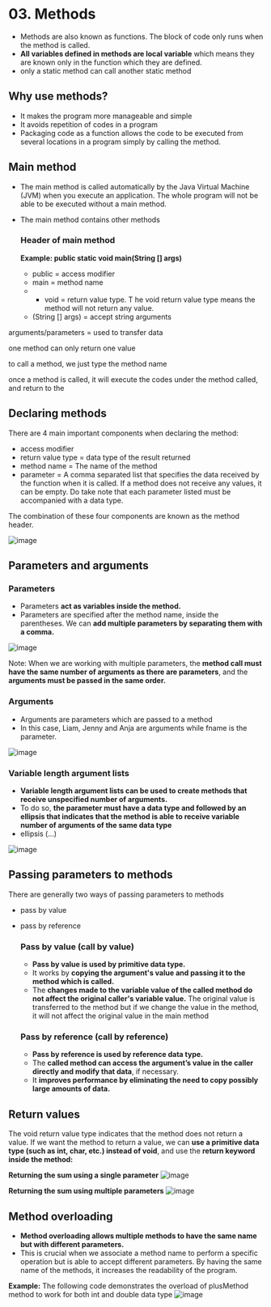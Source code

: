 # 03. Methods
- Methods are also known as functions. The block of code only runs when the method is called.
- **All variables defined in methods are local variable** which means they are known only in the function which they are defined.
- only a static method can call another static method

## Why use methods?
- It makes the program more manageable and simple
- It avoids repetition of codes in a program
- Packaging code as a function allows the code to be executed from several locations in a program simply by calling the
method.

## Main method
- The main method is called automatically by the Java Virtual Machine (JVM) when you execute an application. The whole program will not be able to be executed without a main method.
- The main method contains other methods

  ### Header of main method
  **Example: public static void main(String [] args)**
  - public = access modifier
  - main = method name
  - - void = return value type. T he void return value type means the method will not return any value.
  - (String [] args) = accept string arguments


arguments/parameters = used to transfer data

one method can only return one value

to call a method, we just type the method name

once a method is called, it will execute the codes under the method called, and return to the 

## Declaring methods
There are 4 main important components when declaring the method:
- access modifier
- return value type = data type of the result returned
- method name = The name of the method
- parameter = A comma separated list that specifies the data received by the function when it is called. If a method does not receive any values, it can be empty. Do take note that each parameter listed must be accompanied with a data type.

The combination of these four components are known as the method header.

![image](https://github.com/Fong20/Learning-repository/assets/150316121/957d08ee-e000-4f13-8db0-068420895af5)

## Parameters and arguments
  ### Parameters
  - Parameters **act as variables inside the method.**
  - Parameters are specified after the method name, inside the parentheses. We can **add multiple parameters by separating them with a comma.**
  
  ![image](https://github.com/Fong20/Learning-repository/assets/150316121/6ebe1b7e-38c0-4c75-bb7b-673b16191a2e)

  Note: When we are working with multiple parameters, the **method call must have the same number of arguments as there are parameters**, and the **arguments must be passed in the same order.**

  ### Arguments
  - Arguments are parameters which are passed to a method
  - In this case, Liam, Jenny and Anja are arguments while fname is the parameter.

  ![image](https://github.com/Fong20/Learning-repository/assets/150316121/5d116a0b-696a-4d9b-9b38-3e299865cb1b)

  ### Variable length argument lists
  - **Variable length argument lists can be used to create methods that receive unspecified number of arguments.**
  - To do so, **the parameter must have a data type and followed by an ellipsis that indicates that the method is able to receive variable number of arguments of the same data type**
  - ellipsis (...)

  ![image](https://github.com/Fong20/Learning-repository/assets/150316121/5636dfdb-af0c-4bce-84f2-42d41451ae3b)

  ## Passing parameters to methods
  There are generally two ways of passing parameters to methods
  - pass by value 
  - pass by reference

    ### Pass by value (call by value)
    - **Pass by value is used by primitive data type.**
    - It works by **copying the argument's value and passing it to the method which is called.**
    - The **changes made to the variable value of the called method do not affect the original caller's variable value.** The original value is transferred to the method but if we change the value in the method, it will not affect the original value in the main method
   
    ### Pass by reference (call by reference)
    - **Pass by reference is used by reference data type.**
    - The **called method can access the argument’s value in the caller directly and modify that data**, if necessary.
    - It **improves performance by eliminating the need to copy possibly large amounts of data.**
    
  ## Return values
  The void return value type indicates that the method does not return a value. If we want the method to return a value, we can **use a primitive data type (such as int, char, etc.) instead of void**, and use the **return keyword inside the method:**

  **Returning the sum using a single parameter**
  ![image](https://github.com/Fong20/Learning-repository/assets/150316121/3e62a2a0-b3c9-4b2a-96d8-820c2e0cc628)

  **Returning the sum using multiple parameters**
  ![image](https://github.com/Fong20/Learning-repository/assets/150316121/40e96932-3084-47d1-a076-3ba4b06e30ba)

## Method overloading
- **Method overloading allows multiple methods to have the same name but with different parameters.**
- This is crucial when we associate a method name to perform a specific operation but is able to accept different parameters. By having the same name of the methods, it increases the readability of the program.

**Example:**
The following code demonstrates the overload of plusMethod method to work for both int and double data type
![image](https://github.com/Fong20/Learning-repository/assets/150316121/00d80d59-a506-4eeb-bc7a-1f45da0e7bcc)

